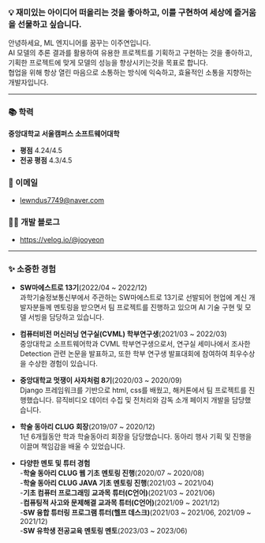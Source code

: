 ### 💡 재미있는 아이디어 떠올리는 것을 좋아하고, 이를 구현하여 세상에 즐거움을 선물하고 싶습니다.

안녕하세요, ML 엔지니어를 꿈꾸는 이주연입니다. <br>
AI 모델의 추론 결과를 활용하여 유용한 프로젝트를 기획하고 구현하는 것을 좋아하고, 기획한 프로젝트에 맞게 모델의 성능을 향상시키는것을 목표로 합니다. <br>
협업을 위해 항상 열린 마음으로 소통하는 방식에 익숙하고, 효율적인 소통을 지향하는 개발자입니다. 

---

### 📚 학력
**중앙대학교 서울캠퍼스 소프트웨어대학**
- **평점** 4.24/4.5<br>
- **전공 평점** 4.3/4.5

### 📧 이메일
- lewndus7749@naver.com

### ✍🏻 개발 블로그
- https://velog.io/@jooyeon

---

### ✨ 소중한 경험
- **SW마에스트로 13기**(2022/04 ~ 2022/12)<br>
  과학기술정보통신부에서 주관하는 SW마에스트로 13기로 선발되어 현업에 계신 개발자분들께 멘토링을 받으면서 팀 프로젝트를 진행하고 있으며 AI 기술 구현 및 모델 서빙을 담당하고 있습니다.
  
- **컴퓨터비전 머신러닝 연구실(CVML) 학부연구생**(2021/03 ~ 2022/03)<br>
  중앙대학교 소프트웨어학과 CVML 학부연구생으로서, 연구실 세미나에서 조사한 Detection 관련 논문을 발표하고, 또한 학부 연구생 발표대회에 참여하여 최우수상을 수상한 경험이 있습니다.

- **중앙대학교 멋쟁이 사자처럼 8기**(2020/03 ~ 2020/09)<br>
  Django 프레임워크를 기반으로 html, css를 배웠고, 해커톤에서 팀 프로젝트를 진행했습니다. 뮤직비디오 데이터 수집 및 전처리와 감독 소개 페이지 개발을 담당했습니다. 
  
- **학술 동아리 CLUG 회장**(2019/07 ~ 2020/12)<br>
  1년 6개월동안 학과 학술동아리 회장을 담당했습니다. 동아리 행사 기획 및 진행을 이끌며 책임감을 배울 수 있었습니다.
  
- **다양한 멘토 및 튜터 경험**<br>
  -**학술 동아리 CLUG 웹 기초 멘토링 진행**(2020/07 ~ 2020/08)<br>
  -**학술 동아리 CLUG JAVA 기초 멘토링 진행**(2021/03 ~ 2021/04)<br>
  -**기초 컴퓨터 프로그래밍 교과목 튜터(C언어)**(2021/03 ~ 2021/06)<br>
  -**컴퓨팅적 사고와 문제해결 교과목 튜터(C언어)**(2021/09 ~ 2021/12)<br>
  -**SW 융합 튜터링 프로그램 튜터(헬프 데스크)**(2021/03 ~ 2021/06, 2021/09 ~ 2021/12)<br>
  -**SW 유학생 전공교육 멘토링 멘토**(2023/03 ~ 2023/06)
<!--
**2JooYeon/2JooYeon** is a ✨ _special_ ✨ repository because its `README.md` (this file) appears on your GitHub profile.

Here are some ideas to get you started:

- 🔭 I’m currently working on ...
- 🌱 I’m currently learning ...
- 👯 I’m looking to collaborate on ...
- 🤔 I’m looking for help with ...
- 💬 Ask me about ...
- 📫 How to reach me: ...
- 😄 Pronouns: ...
- ⚡ Fun fact: ...
-->

